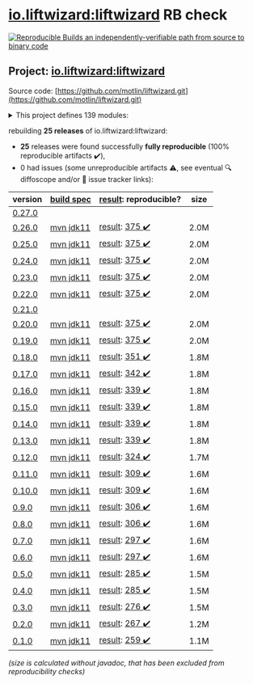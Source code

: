 [io.liftwizard:liftwizard](https://search.maven.org/artifact/io.liftwizard/liftwizard/) RB check
=======

[![Reproducible Builds](https://reproducible-builds.org/images/logos/rb.svg) an independently-verifiable path from source to binary code](https://reproducible-builds.org/)

## Project: [io.liftwizard:liftwizard](https://search.maven.org/artifact/io.liftwizard/liftwizard/)

Source code: [https://github.com/motlin/liftwizard.git](https://github.com/motlin/liftwizard.git)

<details><summary>This project defines 139 modules:</summary>

* [io.liftwizard:docs](https://search.maven.org/artifact/io.liftwizard/docs/)
* [io.liftwizard:liftwizard](https://search.maven.org/artifact/io.liftwizard/liftwizard/)
* [io.liftwizard:liftwizard-ansi-color-strip](https://search.maven.org/artifact/io.liftwizard/liftwizard-ansi-color-strip/)
* [io.liftwizard:liftwizard-application](https://search.maven.org/artifact/io.liftwizard/liftwizard-application/)
* [io.liftwizard:liftwizard-auth](https://search.maven.org/artifact/io.liftwizard/liftwizard-auth/)
* [io.liftwizard:liftwizard-bom](https://search.maven.org/artifact/io.liftwizard/liftwizard-bom/)
* [io.liftwizard:liftwizard-bundle](https://search.maven.org/artifact/io.liftwizard/liftwizard-bundle/)
* [io.liftwizard:liftwizard-bundle-auth-filter](https://search.maven.org/artifact/io.liftwizard/liftwizard-bundle-auth-filter/)
* [io.liftwizard:liftwizard-bundle-clock](https://search.maven.org/artifact/io.liftwizard/liftwizard-bundle-clock/)
* [io.liftwizard:liftwizard-bundle-connection-manager](https://search.maven.org/artifact/io.liftwizard/liftwizard-bundle-connection-manager/)
* [io.liftwizard:liftwizard-bundle-connection-manager-holder](https://search.maven.org/artifact/io.liftwizard/liftwizard-bundle-connection-manager-holder/)
* [io.liftwizard:liftwizard-bundle-cors](https://search.maven.org/artifact/io.liftwizard/liftwizard-bundle-cors/)
* [io.liftwizard:liftwizard-bundle-ddl-executor](https://search.maven.org/artifact/io.liftwizard/liftwizard-bundle-ddl-executor/)
* [io.liftwizard:liftwizard-bundle-dynamic-bundles](https://search.maven.org/artifact/io.liftwizard/liftwizard-bundle-dynamic-bundles/)
* [io.liftwizard:liftwizard-bundle-environment-config](https://search.maven.org/artifact/io.liftwizard/liftwizard-bundle-environment-config/)
* [io.liftwizard:liftwizard-bundle-graphql](https://search.maven.org/artifact/io.liftwizard/liftwizard-bundle-graphql/)
* [io.liftwizard:liftwizard-bundle-h2](https://search.maven.org/artifact/io.liftwizard/liftwizard-bundle-h2/)
* [io.liftwizard:liftwizard-bundle-healthcheck-common-pool](https://search.maven.org/artifact/io.liftwizard/liftwizard-bundle-healthcheck-common-pool/)
* [io.liftwizard:liftwizard-bundle-logging-config](https://search.maven.org/artifact/io.liftwizard/liftwizard-bundle-logging-config/)
* [io.liftwizard:liftwizard-bundle-logging-http](https://search.maven.org/artifact/io.liftwizard/liftwizard-bundle-logging-http/)
* [io.liftwizard:liftwizard-bundle-logging-uncaught-exception-handler](https://search.maven.org/artifact/io.liftwizard/liftwizard-bundle-logging-uncaught-exception-handler/)
* [io.liftwizard:liftwizard-bundle-named-data-source](https://search.maven.org/artifact/io.liftwizard/liftwizard-bundle-named-data-source/)
* [io.liftwizard:liftwizard-bundle-object-mapper](https://search.maven.org/artifact/io.liftwizard/liftwizard-bundle-object-mapper/)
* [io.liftwizard:liftwizard-bundle-prioritized-api](https://search.maven.org/artifact/io.liftwizard/liftwizard-bundle-prioritized-api/)
* [io.liftwizard:liftwizard-bundle-reladomo](https://search.maven.org/artifact/io.liftwizard/liftwizard-bundle-reladomo/)
* [io.liftwizard:liftwizard-bundle-system-properties](https://search.maven.org/artifact/io.liftwizard/liftwizard-bundle-system-properties/)
* [io.liftwizard:liftwizard-bundle-uuid](https://search.maven.org/artifact/io.liftwizard/liftwizard-bundle-uuid/)
* [io.liftwizard:liftwizard-clock](https://search.maven.org/artifact/io.liftwizard/liftwizard-clock/)
* [io.liftwizard:liftwizard-clock-incrementing](https://search.maven.org/artifact/io.liftwizard/liftwizard-clock-incrementing/)
* [io.liftwizard:liftwizard-config](https://search.maven.org/artifact/io.liftwizard/liftwizard-config/)
* [io.liftwizard:liftwizard-config-auth-filter](https://search.maven.org/artifact/io.liftwizard/liftwizard-config-auth-filter/)
* [io.liftwizard:liftwizard-config-auth-filter-firebase](https://search.maven.org/artifact/io.liftwizard/liftwizard-config-auth-filter-firebase/)
* [io.liftwizard:liftwizard-config-auth-filter-impersonation](https://search.maven.org/artifact/io.liftwizard/liftwizard-config-auth-filter-impersonation/)
* [io.liftwizard:liftwizard-config-clock](https://search.maven.org/artifact/io.liftwizard/liftwizard-config-clock/)
* [io.liftwizard:liftwizard-config-clock-fixed](https://search.maven.org/artifact/io.liftwizard/liftwizard-config-clock-fixed/)
* [io.liftwizard:liftwizard-config-clock-incrementing](https://search.maven.org/artifact/io.liftwizard/liftwizard-config-clock-incrementing/)
* [io.liftwizard:liftwizard-config-clock-system](https://search.maven.org/artifact/io.liftwizard/liftwizard-config-clock-system/)
* [io.liftwizard:liftwizard-config-connection-manager](https://search.maven.org/artifact/io.liftwizard/liftwizard-config-connection-manager/)
* [io.liftwizard:liftwizard-config-cors](https://search.maven.org/artifact/io.liftwizard/liftwizard-config-cors/)
* [io.liftwizard:liftwizard-config-data-source](https://search.maven.org/artifact/io.liftwizard/liftwizard-config-data-source/)
* [io.liftwizard:liftwizard-config-ddl-executor](https://search.maven.org/artifact/io.liftwizard/liftwizard-config-ddl-executor/)
* [io.liftwizard:liftwizard-config-enabled](https://search.maven.org/artifact/io.liftwizard/liftwizard-config-enabled/)
* [io.liftwizard:liftwizard-config-executor-service](https://search.maven.org/artifact/io.liftwizard/liftwizard-config-executor-service/)
* [io.liftwizard:liftwizard-config-graphql](https://search.maven.org/artifact/io.liftwizard/liftwizard-config-graphql/)
* [io.liftwizard:liftwizard-config-h2](https://search.maven.org/artifact/io.liftwizard/liftwizard-config-h2/)
* [io.liftwizard:liftwizard-config-healthcheck-common-pool](https://search.maven.org/artifact/io.liftwizard/liftwizard-config-healthcheck-common-pool/)
* [io.liftwizard:liftwizard-config-logging-buffered](https://search.maven.org/artifact/io.liftwizard/liftwizard-config-logging-buffered/)
* [io.liftwizard:liftwizard-config-logging-config](https://search.maven.org/artifact/io.liftwizard/liftwizard-config-logging-config/)
* [io.liftwizard:liftwizard-config-logging-filter-janino](https://search.maven.org/artifact/io.liftwizard/liftwizard-config-logging-filter-janino/)
* [io.liftwizard:liftwizard-config-logging-filter-requesturl](https://search.maven.org/artifact/io.liftwizard/liftwizard-config-logging-filter-requesturl/)
* [io.liftwizard:liftwizard-config-logging-http](https://search.maven.org/artifact/io.liftwizard/liftwizard-config-logging-http/)
* [io.liftwizard:liftwizard-config-logging-logstash](https://search.maven.org/artifact/io.liftwizard/liftwizard-config-logging-logstash/)
* [io.liftwizard:liftwizard-config-logging-logstash-console](https://search.maven.org/artifact/io.liftwizard/liftwizard-config-logging-logstash-console/)
* [io.liftwizard:liftwizard-config-logging-logstash-file](https://search.maven.org/artifact/io.liftwizard/liftwizard-config-logging-logstash-file/)
* [io.liftwizard:liftwizard-config-logging-logzio](https://search.maven.org/artifact/io.liftwizard/liftwizard-config-logging-logzio/)
* [io.liftwizard:liftwizard-config-metrics-reporter-log4j](https://search.maven.org/artifact/io.liftwizard/liftwizard-config-metrics-reporter-log4j/)
* [io.liftwizard:liftwizard-config-metrics-reporter-logback](https://search.maven.org/artifact/io.liftwizard/liftwizard-config-metrics-reporter-logback/)
* [io.liftwizard:liftwizard-config-metrics-reporter-slf4j](https://search.maven.org/artifact/io.liftwizard/liftwizard-config-metrics-reporter-slf4j/)
* [io.liftwizard:liftwizard-config-object-mapper](https://search.maven.org/artifact/io.liftwizard/liftwizard-config-object-mapper/)
* [io.liftwizard:liftwizard-config-reladomo](https://search.maven.org/artifact/io.liftwizard/liftwizard-config-reladomo/)
* [io.liftwizard:liftwizard-config-system-properties](https://search.maven.org/artifact/io.liftwizard/liftwizard-config-system-properties/)
* [io.liftwizard:liftwizard-config-uuid](https://search.maven.org/artifact/io.liftwizard/liftwizard-config-uuid/)
* [io.liftwizard:liftwizard-config-uuid-seed](https://search.maven.org/artifact/io.liftwizard/liftwizard-config-uuid-seed/)
* [io.liftwizard:liftwizard-config-uuid-system](https://search.maven.org/artifact/io.liftwizard/liftwizard-config-uuid-system/)
* [io.liftwizard:liftwizard-configuration-factory-json](https://search.maven.org/artifact/io.liftwizard/liftwizard-configuration-factory-json/)
* [io.liftwizard:liftwizard-connection-manager](https://search.maven.org/artifact/io.liftwizard/liftwizard-connection-manager/)
* [io.liftwizard:liftwizard-connection-manager-h2-memory](https://search.maven.org/artifact/io.liftwizard/liftwizard-connection-manager-h2-memory/)
* [io.liftwizard:liftwizard-connection-manager-heroku](https://search.maven.org/artifact/io.liftwizard/liftwizard-connection-manager-heroku/)
* [io.liftwizard:liftwizard-connection-manager-holder](https://search.maven.org/artifact/io.liftwizard/liftwizard-connection-manager-holder/)
* [io.liftwizard:liftwizard-ddl-executor](https://search.maven.org/artifact/io.liftwizard/liftwizard-ddl-executor/)
* [io.liftwizard:liftwizard-dependencies](https://search.maven.org/artifact/io.liftwizard/liftwizard-dependencies/)
* [io.liftwizard:liftwizard-firebase-dependencies](https://search.maven.org/artifact/io.liftwizard/liftwizard-firebase-dependencies/)
* [io.liftwizard:liftwizard-generator-plugins](https://search.maven.org/artifact/io.liftwizard/liftwizard-generator-plugins/)
* [io.liftwizard:liftwizard-generator-reladomo-code-plugin](https://search.maven.org/artifact/io.liftwizard/liftwizard-generator-reladomo-code-plugin/)
* [io.liftwizard:liftwizard-generator-reladomo-database-plugin](https://search.maven.org/artifact/io.liftwizard/liftwizard-generator-reladomo-database-plugin/)
* [io.liftwizard:liftwizard-generator-xsd2bean-plugin](https://search.maven.org/artifact/io.liftwizard/liftwizard-generator-xsd2bean-plugin/)
* [io.liftwizard:liftwizard-graphql](https://search.maven.org/artifact/io.liftwizard/liftwizard-graphql/)
* [io.liftwizard:liftwizard-graphql-data-fetcher](https://search.maven.org/artifact/io.liftwizard/liftwizard-graphql-data-fetcher/)
* [io.liftwizard:liftwizard-graphql-data-fetcher-async](https://search.maven.org/artifact/io.liftwizard/liftwizard-graphql-data-fetcher-async/)
* [io.liftwizard:liftwizard-graphql-exception](https://search.maven.org/artifact/io.liftwizard/liftwizard-graphql-exception/)
* [io.liftwizard:liftwizard-graphql-finder-fetcher](https://search.maven.org/artifact/io.liftwizard/liftwizard-graphql-finder-fetcher/)
* [io.liftwizard:liftwizard-graphql-instrumentation](https://search.maven.org/artifact/io.liftwizard/liftwizard-graphql-instrumentation/)
* [io.liftwizard:liftwizard-graphql-instrumentation-logging](https://search.maven.org/artifact/io.liftwizard/liftwizard-graphql-instrumentation-logging/)
* [io.liftwizard:liftwizard-graphql-instrumentation-metrics](https://search.maven.org/artifact/io.liftwizard/liftwizard-graphql-instrumentation-metrics/)
* [io.liftwizard:liftwizard-graphql-operation-fetcher](https://search.maven.org/artifact/io.liftwizard/liftwizard-graphql-operation-fetcher/)
* [io.liftwizard:liftwizard-graphql-reladomo-meta](https://search.maven.org/artifact/io.liftwizard/liftwizard-graphql-reladomo-meta/)
* [io.liftwizard:liftwizard-graphql-scalar-temporal](https://search.maven.org/artifact/io.liftwizard/liftwizard-graphql-scalar-temporal/)
* [io.liftwizard:liftwizard-healthcheck-common-pool](https://search.maven.org/artifact/io.liftwizard/liftwizard-healthcheck-common-pool/)
* [io.liftwizard:liftwizard-healthcheck-reladomo](https://search.maven.org/artifact/io.liftwizard/liftwizard-healthcheck-reladomo/)
* [io.liftwizard:liftwizard-jackson](https://search.maven.org/artifact/io.liftwizard/liftwizard-jackson/)
* [io.liftwizard:liftwizard-jackson-config](https://search.maven.org/artifact/io.liftwizard/liftwizard-jackson-config/)
* [io.liftwizard:liftwizard-jackson-pretty-printer](https://search.maven.org/artifact/io.liftwizard/liftwizard-jackson-pretty-printer/)
* [io.liftwizard:liftwizard-jetty-admin-login-service](https://search.maven.org/artifact/io.liftwizard/liftwizard-jetty-admin-login-service/)
* [io.liftwizard:liftwizard-junit-rule-log-marker](https://search.maven.org/artifact/io.liftwizard/liftwizard-junit-rule-log-marker/)
* [io.liftwizard:liftwizard-junit-rule-match-file](https://search.maven.org/artifact/io.liftwizard/liftwizard-junit-rule-match-file/)
* [io.liftwizard:liftwizard-junit-rule-match-json](https://search.maven.org/artifact/io.liftwizard/liftwizard-junit-rule-match-json/)
* [io.liftwizard:liftwizard-logging](https://search.maven.org/artifact/io.liftwizard/liftwizard-logging/)
* [io.liftwizard:liftwizard-logging-buffered-appender](https://search.maven.org/artifact/io.liftwizard/liftwizard-logging-buffered-appender/)
* [io.liftwizard:liftwizard-logging-filter-requesturl](https://search.maven.org/artifact/io.liftwizard/liftwizard-logging-filter-requesturl/)
* [io.liftwizard:liftwizard-logging-mdc-closeable](https://search.maven.org/artifact/io.liftwizard/liftwizard-logging-mdc-closeable/)
* [io.liftwizard:liftwizard-logging-p6spy](https://search.maven.org/artifact/io.liftwizard/liftwizard-logging-p6spy/)
* [io.liftwizard:liftwizard-logging-uncaught-exception-handler](https://search.maven.org/artifact/io.liftwizard/liftwizard-logging-uncaught-exception-handler/)
* [io.liftwizard:liftwizard-maven-build](https://search.maven.org/artifact/io.liftwizard/liftwizard-maven-build/)
* [io.liftwizard:liftwizard-maven-reladomo-logger](https://search.maven.org/artifact/io.liftwizard/liftwizard-maven-reladomo-logger/)
* [io.liftwizard:liftwizard-metrics-reporter-log4j](https://search.maven.org/artifact/io.liftwizard/liftwizard-metrics-reporter-log4j/)
* [io.liftwizard:liftwizard-metrics-reporter-slf4j](https://search.maven.org/artifact/io.liftwizard/liftwizard-metrics-reporter-slf4j/)
* [io.liftwizard:liftwizard-named-data-source-factory](https://search.maven.org/artifact/io.liftwizard/liftwizard-named-data-source-factory/)
* [io.liftwizard:liftwizard-parent-build](https://search.maven.org/artifact/io.liftwizard/liftwizard-parent-build/)
* [io.liftwizard:liftwizard-principal-firebase](https://search.maven.org/artifact/io.liftwizard/liftwizard-principal-firebase/)
* [io.liftwizard:liftwizard-reladomo](https://search.maven.org/artifact/io.liftwizard/liftwizard-reladomo/)
* [io.liftwizard:liftwizard-reladomo-graphql-data-fetcher](https://search.maven.org/artifact/io.liftwizard/liftwizard-reladomo-graphql-data-fetcher/)
* [io.liftwizard:liftwizard-reladomo-graphql-deep-fetcher](https://search.maven.org/artifact/io.liftwizard/liftwizard-reladomo-graphql-deep-fetcher/)
* [io.liftwizard:liftwizard-reladomo-graphql-operation](https://search.maven.org/artifact/io.liftwizard/liftwizard-reladomo-graphql-operation/)
* [io.liftwizard:liftwizard-reladomo-operation-compiler](https://search.maven.org/artifact/io.liftwizard/liftwizard-reladomo-operation-compiler/)
* [io.liftwizard:liftwizard-reladomo-operation-grammar](https://search.maven.org/artifact/io.liftwizard/liftwizard-reladomo-operation-grammar/)
* [io.liftwizard:liftwizard-reladomo-serialize](https://search.maven.org/artifact/io.liftwizard/liftwizard-reladomo-serialize/)
* [io.liftwizard:liftwizard-reladomo-simulated-sequence](https://search.maven.org/artifact/io.liftwizard/liftwizard-reladomo-simulated-sequence/)
* [io.liftwizard:liftwizard-reladomo-simulated-sequence-ddls](https://search.maven.org/artifact/io.liftwizard/liftwizard-reladomo-simulated-sequence-ddls/)
* [io.liftwizard:liftwizard-reladomo-test-resource-writer](https://search.maven.org/artifact/io.liftwizard/liftwizard-reladomo-test-resource-writer/)
* [io.liftwizard:liftwizard-reladomo-test-rule](https://search.maven.org/artifact/io.liftwizard/liftwizard-reladomo-test-rule/)
* [io.liftwizard:liftwizard-reladomo-timestamp](https://search.maven.org/artifact/io.liftwizard/liftwizard-reladomo-timestamp/)
* [io.liftwizard:liftwizard-servlet](https://search.maven.org/artifact/io.liftwizard/liftwizard-servlet/)
* [io.liftwizard:liftwizard-servlet-logging](https://search.maven.org/artifact/io.liftwizard/liftwizard-servlet-logging/)
* [io.liftwizard:liftwizard-servlet-logging-correlation-id](https://search.maven.org/artifact/io.liftwizard/liftwizard-servlet-logging-correlation-id/)
* [io.liftwizard:liftwizard-servlet-logging-log4j-map](https://search.maven.org/artifact/io.liftwizard/liftwizard-servlet-logging-log4j-map/)
* [io.liftwizard:liftwizard-servlet-logging-logstash-encoder](https://search.maven.org/artifact/io.liftwizard/liftwizard-servlet-logging-logstash-encoder/)
* [io.liftwizard:liftwizard-servlet-logging-mdc](https://search.maven.org/artifact/io.liftwizard/liftwizard-servlet-logging-mdc/)
* [io.liftwizard:liftwizard-servlet-logging-mdc-clear-all](https://search.maven.org/artifact/io.liftwizard/liftwizard-servlet-logging-mdc-clear-all/)
* [io.liftwizard:liftwizard-servlet-logging-mdc-clear-keys](https://search.maven.org/artifact/io.liftwizard/liftwizard-servlet-logging-mdc-clear-keys/)
* [io.liftwizard:liftwizard-servlet-logging-opentracing](https://search.maven.org/artifact/io.liftwizard/liftwizard-servlet-logging-opentracing/)
* [io.liftwizard:liftwizard-servlet-logging-resource-info](https://search.maven.org/artifact/io.liftwizard/liftwizard-servlet-logging-resource-info/)
* [io.liftwizard:liftwizard-servlet-logging-structured-argument](https://search.maven.org/artifact/io.liftwizard/liftwizard-servlet-logging-structured-argument/)
* [io.liftwizard:liftwizard-servlet-logging-structured-duration](https://search.maven.org/artifact/io.liftwizard/liftwizard-servlet-logging-structured-duration/)
* [io.liftwizard:liftwizard-servlet-logging-structured-reladomo](https://search.maven.org/artifact/io.liftwizard/liftwizard-servlet-logging-structured-reladomo/)
* [io.liftwizard:liftwizard-servlet-logging-structured-status-info](https://search.maven.org/artifact/io.liftwizard/liftwizard-servlet-logging-structured-status-info/)
* [io.liftwizard:liftwizard-servlet-logging-typesafe](https://search.maven.org/artifact/io.liftwizard/liftwizard-servlet-logging-typesafe/)
* [io.liftwizard:liftwizard-task-reladomo-clear-cache](https://search.maven.org/artifact/io.liftwizard/liftwizard-task-reladomo-clear-cache/)
* [io.liftwizard:liftwizard-utility](https://search.maven.org/artifact/io.liftwizard/liftwizard-utility/)
* [io.liftwizard:liftwizard-uuid](https://search.maven.org/artifact/io.liftwizard/liftwizard-uuid/)
</details>

rebuilding **25 releases** of io.liftwizard:liftwizard:
- **25** releases were found successfully **fully reproducible** (100% reproducible artifacts :heavy_check_mark:),
- 0 had issues (some unreproducible artifacts :warning:, see eventual :mag: diffoscope and/or :memo: issue tracker links):

| version | [build spec](/BUILDSPEC.md) | [result](https://reproducible-builds.org/docs/jvm/): reproducible? | size |
| -- | --------- | ------ | -- |
| [0.27.0](https://search.maven.org/artifact/io.liftwizard/liftwizard/0.27.0/pom) | | | |
| [0.26.0](https://search.maven.org/artifact/io.liftwizard/liftwizard/0.26.0/pom) | [mvn jdk11](liftwizard-0.26.0.buildspec) | [result](liftwizard-0.26.0.buildinfo): [375 :heavy_check_mark: ](liftwizard-0.26.0.buildcompare) | 2.0M |
| [0.25.0](https://search.maven.org/artifact/io.liftwizard/liftwizard/0.25.0/pom) | [mvn jdk11](liftwizard-0.25.0.buildspec) | [result](liftwizard-0.25.0.buildinfo): [375 :heavy_check_mark: ](liftwizard-0.25.0.buildcompare) | 2.0M |
| [0.24.0](https://search.maven.org/artifact/io.liftwizard/liftwizard/0.24.0/pom) | [mvn jdk11](liftwizard-0.24.0.buildspec) | [result](liftwizard-0.24.0.buildinfo): [375 :heavy_check_mark: ](liftwizard-0.24.0.buildcompare) | 2.0M |
| [0.23.0](https://search.maven.org/artifact/io.liftwizard/liftwizard/0.23.0/pom) | [mvn jdk11](liftwizard-0.23.0.buildspec) | [result](liftwizard-0.23.0.buildinfo): [375 :heavy_check_mark: ](liftwizard-0.23.0.buildcompare) | 2.0M |
| [0.22.0](https://search.maven.org/artifact/io.liftwizard/liftwizard/0.22.0/pom) | [mvn jdk11](liftwizard-0.22.0.buildspec) | [result](liftwizard-0.22.0.buildinfo): [375 :heavy_check_mark: ](liftwizard-0.22.0.buildcompare) | 2.0M |
| [0.21.0](https://search.maven.org/artifact/io.liftwizard/liftwizard/0.21.0/pom) | | | |
| [0.20.0](https://search.maven.org/artifact/io.liftwizard/liftwizard/0.20.0/pom) | [mvn jdk11](liftwizard-0.20.0.buildspec) | [result](liftwizard-0.20.0.buildinfo): [375 :heavy_check_mark: ](liftwizard-0.20.0.buildcompare) | 2.0M |
| [0.19.0](https://search.maven.org/artifact/io.liftwizard/liftwizard/0.19.0/pom) | [mvn jdk11](liftwizard-0.19.0.buildspec) | [result](liftwizard-0.19.0.buildinfo): [375 :heavy_check_mark: ](liftwizard-0.19.0.buildcompare) | 2.0M |
| [0.18.0](https://search.maven.org/artifact/io.liftwizard/liftwizard/0.18.0/pom) | [mvn jdk11](liftwizard-0.18.0.buildspec) | [result](liftwizard-0.18.0.buildinfo): [351 :heavy_check_mark: ](liftwizard-0.18.0.buildcompare) | 1.8M |
| [0.17.0](https://search.maven.org/artifact/io.liftwizard/liftwizard/0.17.0/pom) | [mvn jdk11](liftwizard-0.17.0.buildspec) | [result](liftwizard-0.17.0.buildinfo): [342 :heavy_check_mark: ](liftwizard-0.17.0.buildcompare) | 1.8M |
| [0.16.0](https://search.maven.org/artifact/io.liftwizard/liftwizard/0.16.0/pom) | [mvn jdk11](liftwizard-0.16.0.buildspec) | [result](liftwizard-0.16.0.buildinfo): [339 :heavy_check_mark: ](liftwizard-0.16.0.buildcompare) | 1.8M |
| [0.15.0](https://search.maven.org/artifact/io.liftwizard/liftwizard/0.15.0/pom) | [mvn jdk11](liftwizard-0.15.0.buildspec) | [result](liftwizard-0.15.0.buildinfo): [339 :heavy_check_mark: ](liftwizard-0.15.0.buildcompare) | 1.8M |
| [0.14.0](https://search.maven.org/artifact/io.liftwizard/liftwizard/0.14.0/pom) | [mvn jdk11](liftwizard-0.14.0.buildspec) | [result](liftwizard-0.14.0.buildinfo): [339 :heavy_check_mark: ](liftwizard-0.14.0.buildcompare) | 1.8M |
| [0.13.0](https://search.maven.org/artifact/io.liftwizard/liftwizard/0.13.0/pom) | [mvn jdk11](liftwizard-0.13.0.buildspec) | [result](liftwizard-0.13.0.buildinfo): [339 :heavy_check_mark: ](liftwizard-0.13.0.buildcompare) | 1.8M |
| [0.12.0](https://search.maven.org/artifact/io.liftwizard/liftwizard/0.12.0/pom) | [mvn jdk11](liftwizard-0.12.0.buildspec) | [result](liftwizard-0.12.0.buildinfo): [324 :heavy_check_mark: ](liftwizard-0.12.0.buildcompare) | 1.7M |
| [0.11.0](https://search.maven.org/artifact/io.liftwizard/liftwizard/0.11.0/pom) | [mvn jdk11](liftwizard-0.11.0.buildspec) | [result](liftwizard-0.11.0.buildinfo): [309 :heavy_check_mark: ](liftwizard-0.11.0.buildcompare) | 1.6M |
| [0.10.0](https://search.maven.org/artifact/io.liftwizard/liftwizard/0.10.0/pom) | [mvn jdk11](liftwizard-0.10.0.buildspec) | [result](liftwizard-0.10.0.buildinfo): [309 :heavy_check_mark: ](liftwizard-0.10.0.buildcompare) | 1.6M |
| [0.9.0](https://search.maven.org/artifact/io.liftwizard/liftwizard/0.9.0/pom) | [mvn jdk11](liftwizard-0.9.0.buildspec) | [result](liftwizard-0.9.0.buildinfo): [306 :heavy_check_mark: ](liftwizard-0.9.0.buildcompare) | 1.6M |
| [0.8.0](https://search.maven.org/artifact/io.liftwizard/liftwizard/0.8.0/pom) | [mvn jdk11](liftwizard-0.8.0.buildspec) | [result](liftwizard-0.8.0.buildinfo): [306 :heavy_check_mark: ](liftwizard-0.8.0.buildcompare) | 1.6M |
| [0.7.0](https://search.maven.org/artifact/io.liftwizard/liftwizard/0.7.0/pom) | [mvn jdk11](liftwizard-0.7.0.buildspec) | [result](liftwizard-0.7.0.buildinfo): [297 :heavy_check_mark: ](liftwizard-0.7.0.buildcompare) | 1.6M |
| [0.6.0](https://search.maven.org/artifact/io.liftwizard/liftwizard/0.6.0/pom) | [mvn jdk11](liftwizard-0.6.0.buildspec) | [result](liftwizard-0.6.0.buildinfo): [297 :heavy_check_mark: ](liftwizard-0.6.0.buildcompare) | 1.6M |
| [0.5.0](https://search.maven.org/artifact/io.liftwizard/liftwizard/0.5.0/pom) | [mvn jdk11](liftwizard-0.5.0.buildspec) | [result](liftwizard-0.5.0.buildinfo): [285 :heavy_check_mark: ](liftwizard-0.5.0.buildcompare) | 1.5M |
| [0.4.0](https://search.maven.org/artifact/io.liftwizard/liftwizard/0.4.0/pom) | [mvn jdk11](liftwizard-0.4.0.buildspec) | [result](liftwizard-0.4.0.buildinfo): [285 :heavy_check_mark: ](liftwizard-0.4.0.buildcompare) | 1.5M |
| [0.3.0](https://search.maven.org/artifact/io.liftwizard/liftwizard/0.3.0/pom) | [mvn jdk11](liftwizard-0.3.0.buildspec) | [result](liftwizard-0.3.0.buildinfo): [276 :heavy_check_mark: ](liftwizard-0.3.0.buildcompare) | 1.5M |
| [0.2.0](https://search.maven.org/artifact/io.liftwizard/liftwizard/0.2.0/pom) | [mvn jdk11](liftwizard-0.2.0.buildspec) | [result](liftwizard-0.2.0.buildinfo): [267 :heavy_check_mark: ](liftwizard-0.2.0.buildcompare) | 1.2M |
| [0.1.0](https://search.maven.org/artifact/io.liftwizard/liftwizard/0.1.0/pom) | [mvn jdk11](liftwizard-0.1.0.buildspec) | [result](liftwizard-0.1.0.buildinfo): [259 :heavy_check_mark: ](liftwizard-0.1.0.buildcompare) | 1.1M |

<i>(size is calculated without javadoc, that has been excluded from reproducibility checks)</i>
